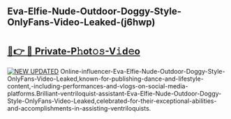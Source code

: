 ## Eva-Elfie-Nude-Outdoor-Doggy-Style-OnlyFans-Video-Leaked-(j6hwp)


# <h2><a href="https://mediaupload.pro?-19M">🔗👉 🔴 Private-P𝚑ot𝚘𝚜-V𝚒d𝚎o</a></h2>

[![NEW UPDATED](https://i.imgur.com/0qMVB7G.gif)](https://mediaupload.pro?-19M)
Online-influencer-Eva-Elfie-Nude-Outdoor-Doggy-Style-OnlyFans-Video-Leaked,known-for-publishing-dance-and-lifestyle-content,-including-performances-and-vlogs-on-social-media-platforms.Brilliant-ventriloquist-assistant-Eva-Elfie-Nude-Outdoor-Doggy-Style-OnlyFans-Video-Leaked,celebrated-for-their-exceptional-abilities-and-accomplishments-in-assisting-ventriloquists.  